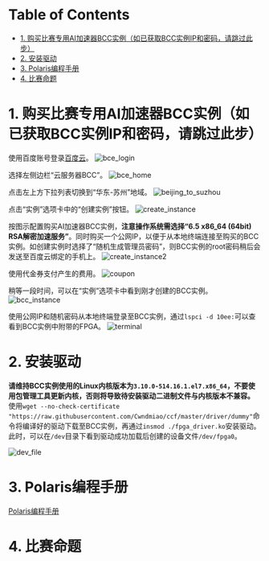 
Table of Contents
=================

   * [1. 购买比赛专用AI加速器BCC实例（如已获取BCC实例IP和密码，请跳过此步）](#1-购买比赛专用ai加速器bcc实例（如已获取BCC实例IP和密码，请跳过此步）)
   * [2. 安装驱动](#2-安装驱动)
   * [3. Polaris编程手册](#3-polaris编程手册)
   * [4. 比赛命题](#4-比赛命题)



# 1. 购买比赛专用AI加速器BCC实例（如已获取BCC实例IP和密码，请跳过此步）

使用百度账号登录[百度云](https://login.bce.baidu.com/?account=)。
![bce_login](./img/bce_login.png)

选择左侧边栏“云服务器BCC”。
![bce_home](./img/bce_home.png)

点击左上方下拉列表切换到“华东-苏州”地域。
![beijing_to_suzhou](./img/beijing_to_suzhou.png)

点击“实例”选项卡中的“创建实例”按钮。
![create_instance](./img/create_instance.png)

按图示配置购买AI加速器BCC实例，**注意操作系统需选择“6.5 x86_64 (64bit) RSA解密加速服务”**。同时购买一个公网IP，以便于从本地终端连接至购买的BCC实例。如创建实例时选择了“随机生成管理员密码”，则BCC实例的root密码稍后会发送至百度云绑定的手机上。
![create_instance2](./img/create_instance2.png)

使用代金券支付产生的费用。
![coupon](./img/coupon.png)

稍等一段时间，可以在“实例”选项卡中看到刚才创建的BCC实例。
![bcc_instance](./img/bcc_instance.png)

使用公网IP和随机密码从本地终端登录至BCC实例，通过`lspci -d 10ee:`可以查看到BCC实例中附带的FPGA。
![terminal](./img/terminal.png)

# 2. 安装驱动

**请维持BCC实例使用的Linux内核版本为`3.10.0-514.16.1.el7.x86_64`，不要使用包管理工具更新内核，否则将导致待安装驱动二进制文件与内核版本不兼容。**
使用`wget --no-check-certificate "https://raw.githubusercontent.com/Cwndmiao/ccf/master/driver/dummy"`命令将编译好的驱动下载至BCC实例，再通过`insmod ./fpga_driver.ko`安装驱动。此时，可以在`/dev`目录下看到驱动成功加载后创建的设备文件`/dev/fpga0`。

![dev_file](./img/dev_file.png)

# 3. Polaris编程手册

[Polaris编程手册](http://106.12.39.80:8890/)

# 4. 比赛命题
